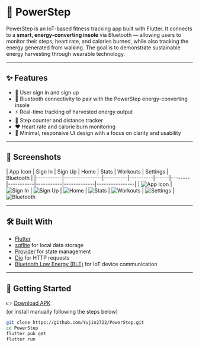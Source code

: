 # 🚀 PowerStep

PowerStep is an IoT-based fitness tracking app built with Flutter. It connects to a **smart, energy-converting insole** via Bluetooth — allowing users to monitor their steps, heart rate, and calories burned, while also tracking the energy generated from walking. The goal is to demonstrate sustainable energy harvesting through wearable technology.

---

## ✨ Features
- 👤 User sign in and sign up 
- 🔗 Bluetooth connectivity to pair with the PowerStep energy-converting insole  
- ⚡ Real-time tracking of harvested energy output  
- 🦶 Step counter and distance tracker  
- ❤️ Heart rate and calorie burn monitoring  
- 🌙 Minimal, responsive UI design with a focus on clarity and usability  

---

## 📸 Screenshots
| App Icon | Sign In | Sign Up | Home | Stats | Workouts | Settings | Bluetooth |
|-----------|----------------|----------|----------|------|--------|-----------|-----------|-------------|----------------|
| ![App Icon](screenshots/app_icon.png) | ![Sign In](screenshots/sign_in.jpg) | ![Sign Up](screenshots/sign_up.jpg) | ![Home](screenshots/home.jpg) | ![Stats](screenshots/stats.jpg) | ![Workouts](screenshots/workouts.jpg) | ![Settings](screenshots/settings.jpg) | ![Bluetooth](screenshots/bluetooth.jpg) 

---

## 🛠️ Built With
- [Flutter](https://flutter.dev)
- [sqflite](https://pub.dev/packages/sqflite) for local data storage
- [Provider](https://pub.dev/packages/provider) for state management
- [Dio](https://pub.dev/packages/dio) for HTTP requests
- [Bluetooth Low Energy (BLE)](https://pub.dev/packages/flutter_blue_plus) for IoT device communication

---

## 🚀 Getting Started

👉 [Download APK](https://github.com/Yujin2722/PowerStep/releases)  
(or install manually following the steps below)

```bash
git clone https://github.com/Yujin2722/PowerStep.git
cd PowerStep
flutter pub get
flutter run
